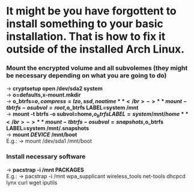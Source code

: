 # It might be you have forgottent to install something to your basic installation. That is how to fix it outside of the installed Arch Linux.</br>

### Mount the encrypted volume and all subvolemes (they might be necessary depending on what you are going to do)</br>
-> **cryptsetup open /dev/sda2 system**</br>
-> **o=defaults,x-mount.mkdir**</br>
-> **o_btrfs=$o,compress=lzo,ssd,noatime**</br>
-> **mount -t btrfs -o subvol=root,$o_btrfs LABEL=system /mnt**</br>
-> **mount -t btrfs -o subvol=home,$o_btrfs LABEL=system /mnt/home**</br>
-> **mount -t btrfs -o subvol=snapshots,$o_btrfs LABEL=system /mnt/.snapshots**</br>
-> **mount *DEVICE* /mnt/boot**</br>
E.g.: -> mount /dev/sda1 /mnt/boot</br>

### Install necessary software</br>
-> **pacstrap -i /mnt PACKAGES**</br>
E.g.: -> pacstrap -i /mnt wpa_supplicant wireless_tools net-tools dhcpcd lynx curl wget iputils</br>
